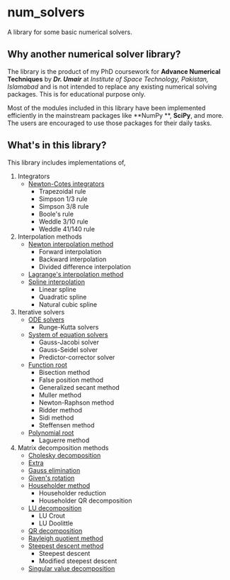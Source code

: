 # num_solvers

A library for some basic numerical solvers.

## Why another numerical solver library?

The library is the product of my PhD coursework for **Advance Numerical Techniques** by _**Dr. Umair**_ at _Institute of
Space Technology, Pakistan, Islamabad_ and is not intended to replace any existing numerical solving packages. This is
for educational purpose only.

Most of the modules included in this library have been implemented efficiently in the mainstream packages like **NumPy
**, **SciPy**, and more. The users are encouraged to use those packages for their daily tasks.

## What's in this library?

This library includes implementations of,

1. Integrators
    * [Newton-Cotes integrators](https://github.com/syedalimohsinbukhari/Solvers/blob/md-docs/docs/modules/newton-cotes-integrators.md)
        * Trapezoidal rule
        * Simpson 1/3 rule
        * Simpson 3/8 rule
        * Boole's rule
        * Weddle 3/10 rule
        * Weddle 41/140 rule
2. Interpolation methods
    * [Newton interpolation method](https://github.com/syedalimohsinbukhari/Solvers/blob/md-docs/docs/modules/newton-interpolators.md)
        * Forward interpolation
        * Backward interpolation
        * Divided difference interpolation
    * [Lagrange's interpolation method](https://github.com/syedalimohsinbukhari/Solvers/blob/md-docs/docs/modules/lagrange-interpolators.md)
    * [Spline interpolation](https://github.com/syedalimohsinbukhari/Solvers/blob/md-docs/docs/modules/spline-interpolators.md)
        * Linear spline
        * Quadratic spline
        * Natural cubic spline
3. Iterative solvers
    * [ODE solvers]()
        * Runge-Kutta solvers
    * [System of equation solvers]()
        * Gauss-Jacobi solver
        * Gauss-Seidel solver
        * Predictor-corrector solver
    * [Function root]()
        * Bisection method
        * False position method
        * Generalized secant method
        * Muller method
        * Newton-Raphson method
        * Ridder method
        * Sidi method
        * Steffensen method
    * [Polynomial root]()
        * Laguerre method
4. Matrix decomposition methods
    * [Cholesky decomposition]()
    * [Extra]()
    * [Gauss elimination]()
    * [Given's rotation]()
    * [Householder method]()
        * Householder reduction
        * Householder QR decomposition
    * [LU decomposition]()
        * LU Crout
        * LU Doolittle
    * [QR decomposition]()
    * [Rayleigh quotient method]()
    * [Steepest descent method]()
        * Steepest descent
        * Modified steepest descent
    * [Singular value decomposition]()

















